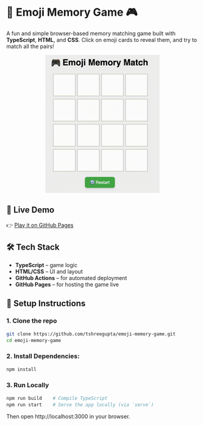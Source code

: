 # 🧠 Emoji Memory Game 🎮

A fun and simple browser-based memory matching game built with **TypeScript**, **HTML**, and **CSS**. Click on emoji cards to reveal them, and try to match all the pairs!


<p align="center">
  <img src="assets/demo.gif" alt="Game Preview" width="300"/>
</p>

## 🚀 Live Demo

👉 [Play it on GitHub Pages](https://tshreegupta.github.io/emoji-memory-game/)



## 🛠️ Tech Stack

- **TypeScript** – game logic
- **HTML/CSS** – UI and layout
- **GitHub Actions** – for automated deployment
- **GitHub Pages** – for hosting the game live




## 🔧 Setup Instructions

### 1. Clone the repo

```bash
git clone https://github.com/tshreegupta/emoji-memory-game.git
cd emoji-memory-game
```
### 2. Install Dependencies:

```bash
npm install
```

### 3. Run Locally

```bash
npm run build    # Compile TypeScript
npm run start    # Serve the app locally (via `serve`)
```

Then open http://localhost:3000 in your browser.
